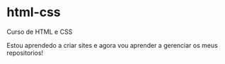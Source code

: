 # html-css
 Curso de HTML e CSS

 Estou aprendedo a criar sites e agora vou aprender a gerenciar os meus repositorios!